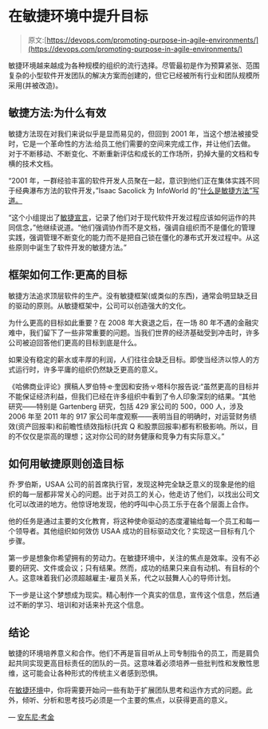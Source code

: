 # 在敏捷环境中提升目标

> 原文:[https://devops.com/promoting-purpose-in-agile-environments/](https://devops.com/promoting-purpose-in-agile-environments/)

敏捷环境越来越成为各种规模的组织的流行选择。尽管最初是作为预算紧张、范围复杂的小型软件开发团队的解决方案而创建的，但它已经被所有行业和团队规模所采用(并被改造)。

## **敏捷方法:为什么有效**

敏捷方法现在对我们来说似乎是显而易见的，但回到 2001 年，当这个想法被接受时，它是一个革命性的方法:给员工他们需要的空间来完成工作，并让他们去做。对于不断移动、不断变化、不断重新评估和成长的工作场所，扔掉大量的文档和专横的技术文档。

“2001 年，一群经验丰富的软件开发人员聚在一起，意识到他们正在集体实践不同于经典瀑布方法的软件开发，”Isaac Sacolick 为 InfoWorld 的“[什么是敏捷方法”写道。](https://www.infoworld.com/article/3237508/what-is-agile-methodology-modern-software-development-explained.html)

“这个小组提出了[敏捷宣言](http://agilemanifesto.org/)，记录了他们对于现代软件开发过程应该如何运作的共同信念，”他继续说道。“他们强调协作而不是文档，强调自组织而不是僵化的管理实践，强调管理不断变化的能力而不是把自己锁在僵化的瀑布式开发过程中。从这些原则中诞生了软件开发的敏捷方法。”

## **框架如何工作:更高的目标**

敏捷方法追求顶层软件的生产。没有敏捷框架(或类似的东西)，通常会明显缺乏目的驱动的原则。从敏捷框架中，公司可以创造强大的文化。

为什么更高的目标如此重要？在 2008 年大衰退之后，在一场 80 年不遇的金融灾难中，我们留下了一些非常重要的问题。当我们世界的经济基础受到冲击时，许多公司被迫回答他们更高的目标到底是什么。

如果没有稳定的薪水或丰厚的利润，人们往往会缺乏目标。即使当经济以惊人的方式运行时，许多平庸的组织仍然缺乏更高的意义。

《哈佛商业评论》撰稿人罗伯特·e·奎因和安扬·v·塔科尔报告说:“虽然更高的目标并不能保证经济利益，但我们已经在许多组织中看到了令人印象深刻的结果。“其他研究——特别是 Gartenberg 研究，包括 429 家公司的 500，000 人，涉及 2006 年至 2011 年的 917 家公司年度观察——表明当目的明确时，对运营财务绩效(资产回报率)和前瞻性绩效指标(托宾 Q 和股票回报率)都有积极影响。所以，目的不仅仅是崇高的理想；这对你公司的财务健康和竞争力有实际意义。”

## **如何用敏捷原则创造目标**

乔·罗伯斯，USAA 公司的前首席执行官，发现这种完全缺乏意义的现象是他的组织的每一层都非常关心的问题。出于对员工的关心，他走访了他们，以找出公司文化可以改进的地方。他惊讶地发现，他的呼叫中心员工乐于在各个层面上合作。

他的任务是通过主要的文化教育，将这种使命驱动的态度灌输给每一个员工和每一个领导者。其他组织如何效仿 USAA 成功的目标驱动文化？实现这一目标有几个步骤。

第一步是想象你希望拥有的劳动力。在敏捷环境中，关注的焦点是效率。没有不必要的研究、文件或会议；只有结果。然而，成功的结果只来自有动机、有目标的个人。这意味着我们必须超越雇主-雇员关系，代之以鼓舞人心的导师计划。

下一步是让这个梦想成为现实。精心制作一个真实的信息，宣传这个信息，然后通过不断的学习、培训和对话来补充这个信息。

## **结论**

敏捷的环境培养意义和合作。他们不再是盲目听从上司专制指令的员工，而是肩负起共同实现更高目标责任的团队的一员。这意味着必须培养一些批判性和发散性思维，这可能会让各种形式的传统主义者感到恐惧。

在[敏捷环境](https://study.com/academy/lesson/what-is-an-agile-environment-definition-example.html)中，你将需要开始问一些有助于扩展团队思考和运作方式的问题。此外，倾听、分析和思考技巧必须是一个主要的焦点，以获得更高的意义。

— [安东尼·考金](https://devops.com/author/anthony-coggine/)